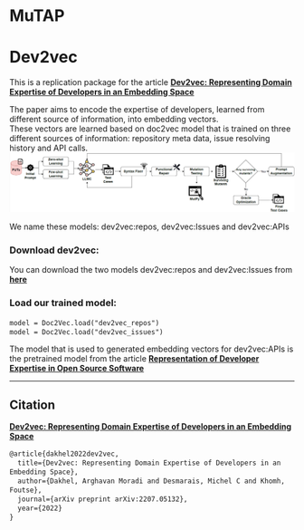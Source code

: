 # MuTAP

# Dev2vec
This is a replication package for the article 
<a href="https://arxiv.org/abs/2207.05132"><strong>Dev2vec: Representing Domain Expertise of Developers in an Embedding Space</strong></a>
    
The paper aims to encode the expertise of developers, learned from different source of information, into embedding vectors.<br />
These vectors are learned based on doc2vec model that is trained on three different sources of information: repository meta data, issue resolving history and API calls.<br />
![](https://github.com/ExpertiseModel/MuTAP/blob/master/diagram_mutant.png)


We name these models: dev2vec:repos, dev2vec:Issues and dev2vec:APIs <br />

### Download dev2vec:
You can download the two models dev2vec:repos and dev2vec:Issues from <a href="https://doi.org/10.5281/zenodo.7580313"><strong>here</strong></a> <br />
### Load our trained model:

```
model = Doc2Vec.load("dev2vec_repos")
model = Doc2Vec.load("dev2vec_issues")
```

The model that is used to generated embedding vectors for dev2vec:APIs is the pretrained model from the article <a href="https://ieeexplore.ieee.org/abstract/document/9401957?casa_token=G8DjJLSm2sQAAAAA:3h8AEP8d0XLzSgHaVkSal9k7AyQ1pfXt18uuCCeIyiCMEmEKqlkgR1xsaoJj-iJIbGVP-hbeRg"><strong>Representation of Developer Expertise in Open Source Software</strong></a> <br />

-------------------------------------------------------------------------------------------------------------------------------------------------
## Citation
<a href="https://arxiv.org/abs/2207.05132"><strong>Dev2vec: Representing Domain Expertise of Developers in an Embedding Space</strong></a>
```
@article{dakhel2022dev2vec,
  title={Dev2vec: Representing Domain Expertise of Developers in an Embedding Space},
  author={Dakhel, Arghavan Moradi and Desmarais, Michel C and Khomh, Foutse},
  journal={arXiv preprint arXiv:2207.05132},
  year={2022}
}
```

    

